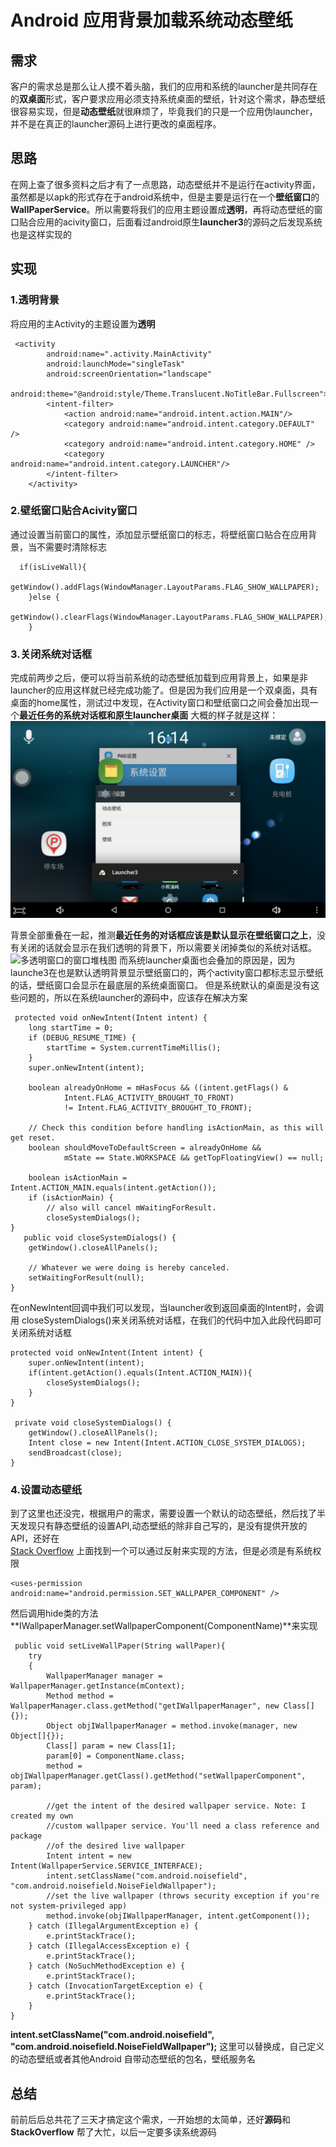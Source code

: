 # Android 应用背景加载系统动态壁纸
 
## 需求

 客户的需求总是那么让人摸不着头脑，我们的应用和系统的launcher是共同存在的**双桌面**形式，客户要求应用必须支持系统桌面的壁纸，针对这个需求，静态壁纸很容易实现，但是**动态壁纸**就很麻烦了，毕竟我们的只是一个应用伪launcher，并不是在真正的launcher源码上进行更改的桌面程序。
 
## 思路
 
 在网上查了很多资料之后才有了一点思路，动态壁纸并不是运行在activity界面，虽然都是以apk的形式存在于android系统中，但是主要是运行在一个**壁纸窗口**的**WallPaperService**。所以需要将我们的应用主题设置成**透明**，再将动态壁纸的窗口贴合应用的acivity窗口，后面看过android原生**launcher3**的源码之后发现系统也是这样实现的

## 实现

### 1.透明背景
将应用的主Activity的主题设置为**透明**

     <activity
            android:name=".activity.MainActivity"
            android:launchMode="singleTask"
            android:screenOrientation="landscape"
            android:theme="@android:style/Theme.Translucent.NoTitleBar.Fullscreen">
            <intent-filter>
                <action android:name="android.intent.action.MAIN"/>
                <category android:name="android.intent.category.DEFAULT" />
                <category android:name="android.intent.category.HOME" />
                <category android:name="android.intent.category.LAUNCHER"/>
            </intent-filter>
        </activity>

### 2.壁纸窗口贴合Acivity窗口
通过设置当前窗口的属性，添加显示壁纸窗口的标志，将壁纸窗口贴合在应用背景，当不需要时清除标志

      if(isLiveWall){
            getWindow().addFlags(WindowManager.LayoutParams.FLAG_SHOW_WALLPAPER);
        }else {
            getWindow().clearFlags(WindowManager.LayoutParams.FLAG_SHOW_WALLPAPER);
        }

### 3.关闭系统对话框
完成前两步之后，便可以将当前系统的动态壁纸加载到应用背景上，如果是非launcher的应用这样就已经完成功能了。但是因为我们应用是一个双桌面，具有桌面的home属性，测试过中发现，在Activity窗口和壁纸窗口之间会叠加出现一个**最近任务的系统对话框和原生launcher桌面**
大概的样子就是这样：
![背景重叠](img/Screenshot_2017-07-11-16-14-56.png)

背景全部重叠在一起，推测**最近任务的对话框应该是默认显示在壁纸窗口之上**，没有关闭的话就会显示在我们透明的背景下，所以需要关闭掉类似的系统对话框。
![多透明窗口的窗口堆栈图](http://img.my.csdn.net/uploads/201302/02/1359738495_7566.jpg)
而系统launcher桌面也会叠加的原因是，因为launche3在也是默认透明背景显示壁纸窗口的，两个activity窗口都标志显示壁纸的话，壁纸窗口会显示在最底层的系统桌面窗口。
但是系统默认的桌面是没有这些问题的，所以在系统launcher的源码中，应该存在解决方案

     protected void onNewIntent(Intent intent) {
        long startTime = 0;
        if (DEBUG_RESUME_TIME) {
            startTime = System.currentTimeMillis();
        }
        super.onNewIntent(intent);

        boolean alreadyOnHome = mHasFocus && ((intent.getFlags() &
                Intent.FLAG_ACTIVITY_BROUGHT_TO_FRONT)
                != Intent.FLAG_ACTIVITY_BROUGHT_TO_FRONT);

        // Check this condition before handling isActionMain, as this will get reset.
        boolean shouldMoveToDefaultScreen = alreadyOnHome &&
                mState == State.WORKSPACE && getTopFloatingView() == null;

        boolean isActionMain = Intent.ACTION_MAIN.equals(intent.getAction());
        if (isActionMain) {
            // also will cancel mWaitingForResult.
            closeSystemDialogs();
    }
       public void closeSystemDialogs() {
        getWindow().closeAllPanels();

        // Whatever we were doing is hereby canceled.
        setWaitingForResult(null);
    }



在onNewIntent回调中我们可以发现，当launcher收到返回桌面的Intent时，会调用 closeSystemDialogs()来关闭系统对话框，在我们的代码中加入此段代码即可关闭系统对话框

    protected void onNewIntent(Intent intent) {
        super.onNewIntent(intent);
        if(intent.getAction().equals(Intent.ACTION_MAIN)){
            closeSystemDialogs();
        }
    }
    
     private void closeSystemDialogs() {
        getWindow().closeAllPanels();
        Intent close = new Intent(Intent.ACTION_CLOSE_SYSTEM_DIALOGS);
        sendBroadcast(close);
    }


### 4.设置动态壁纸
到了这里也还没完，根据用户的需求，需要设置一个默认的动态壁纸，然后找了半天发现只有静态壁纸的设置API,动态壁纸的除非自己写的，是没有提供开放的API，还好在[	
Stack Overflow](https://stackoverflow.com/questions/13683464/set-live-wallpaper-programmatically-on-rooted-device-android/32637179#32637179) 上面找到一个可以通过反射来实现的方法，但是必须是有系统权限

    <uses-permission android:name="android.permission.SET_WALLPAPER_COMPONENT" />

然后调用hide类的方法**IWallpaperManager.setWallpaperComponent(ComponentName)**来实现

     public void setLiveWallPaper(String wallPaper){
        try
        {
            WallpaperManager manager = WallpaperManager.getInstance(mContext);
            Method method = WallpaperManager.class.getMethod("getIWallpaperManager", new Class[]{});
            Object objIWallpaperManager = method.invoke(manager, new Object[]{});
            Class[] param = new Class[1];
            param[0] = ComponentName.class;
            method = objIWallpaperManager.getClass().getMethod("setWallpaperComponent", param);

            //get the intent of the desired wallpaper service. Note: I created my own
            //custom wallpaper service. You'll need a class reference and package
            //of the desired live wallpaper
            Intent intent = new Intent(WallpaperService.SERVICE_INTERFACE);
            intent.setClassName("com.android.noisefield", "com.android.noisefield.NoiseFieldWallpaper");
            //set the live wallpaper (throws security exception if you're not system-privileged app)
            method.invoke(objIWallpaperManager, intent.getComponent());
        } catch (IllegalArgumentException e) {
            e.printStackTrace();
        } catch (IllegalAccessException e) {
            e.printStackTrace();
        } catch (NoSuchMethodException e) {
            e.printStackTrace();
        } catch (InvocationTargetException e) {
            e.printStackTrace();
        }
    }

 **intent.setClassName("com.android.noisefield", "com.android.noisefield.NoiseFieldWallpaper");**
 这里可以替换成，自己定义的动态壁纸或者其他Android 自带动态壁纸的包名，壁纸服务名

## 总结
前前后后总共花了三天才搞定这个需求，一开始想的太简单，还好**源码**和**StackOverflow** 帮了大忙，以后一定要多读系统源码